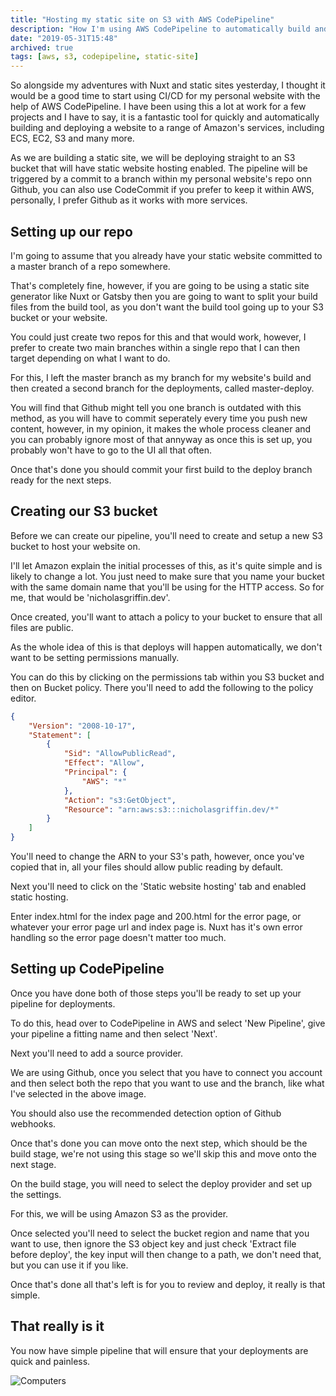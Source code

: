 ```yaml
---
title: "Hosting my static site on S3 with AWS CodePipeline"
description: "How I'm using AWS CodePipeline to automatically build and push my site to AWS' S3"
date: "2019-05-31T15:48"
archived: true
tags: [aws, s3, codepipeline, static-site]
---
```


So alongside my adventures with Nuxt and static sites yesterday, I thought it would be a good time to start using CI/CD for my personal website with the help of AWS CodePipeline. I have been using this a lot at work for a few projects and I have to say, it is a fantastic tool for quickly and automatically building and deploying a website to a range of Amazon's services, including ECS, EC2, S3 and many more.

As we are building a static site, we will be deploying straight to an S3 bucket that will have static website hosting enabled. The pipeline will be triggered by a commit to a branch within my personal website's repo onn Github, you can also use CodeCommit if you prefer to keep it within AWS, personally, I prefer Github as it works with more services.

## Setting up our repo

I'm going to assume that you already have your static website committed to a master branch of a repo somewhere.

That's completely fine, however, if you are going to be using a static site generator like Nuxt or Gatsby then you are going to want to split your build files from the build tool, as you don't want the build tool going up to your S3 bucket or your website.

You could just create two repos for this and that would work, however, I prefer to create two main branches within a single repo that I can then target depending on what I want to do.

For this, I left the master branch as my branch for my website's build and then created a second branch for the deployments, called master-deploy.



You will find that Github might tell you one branch is outdated with this method, as you will have to commit seperately every time you push new content, however, in my opinion, it makes the whole process cleaner and you can probably ignore most of that annyway as once this is set up, you probably won't have to go to the UI all that often.

Once that's done you should commit your first build to the deploy branch ready for the next steps.

## Creating our S3 bucket

Before we can create our pipeline, you'll need to create and setup a new S3 bucket to host your website on.

I'll let Amazon explain the initial processes of this, as it's quite simple and is likely to change a lot. You just need to make sure that you name your bucket with the same domain name that you'll be using for the HTTP access. So for me, that would be 'nicholasgriffin.dev'.

Once created, you'll want to attach a policy to your bucket to ensure that all files are public.

As the whole idea of this is that deploys will happen automatically, we don't want to be setting permissions manually.

You can do this by clicking on the permissions tab within you S3 bucket and then on Bucket policy. There you'll need to add the following to the policy editor.

```json
{
    "Version": "2008-10-17",
    "Statement": [
        {
            "Sid": "AllowPublicRead",
            "Effect": "Allow",
            "Principal": {
                "AWS": "*"
            },
            "Action": "s3:GetObject",
            "Resource": "arn:aws:s3:::nicholasgriffin.dev/*"
        }
    ]
}
```

You'll need to change the ARN to your S3's path, however, once you've copied that in, all your files should allow public reading by default.

Next you'll need to click on the 'Static website hosting' tab and enabled static hosting.

Enter index.html for the index page and 200.html for the error page, or whatever your error page url and index page is. Nuxt has it's own error handling so the error page doesn't matter too much.

## Setting up CodePipeline

Once you have done both of those steps you'll be ready to set up your pipeline for deployments.

To do this, head over to CodePipeline in AWS and select 'New Pipeline', give your pipeline a fitting name and then select 'Next'.



Next you'll need to add a source provider.

We are using Github, once you select that you have to connect you account and then select both the repo that you want to use and the branch, like what I've selected in the above image.

You should also use the recommended detection option of Github webhooks.

Once that's done you can move onto the next step, which should be the build stage, we're not using this stage so we'll skip this and move onto the next stage.

On the build stage, you will need to select the deploy provider and set up the settings.



For this, we will be using Amazon S3 as the provider.

Once selected you'll need to select the bucket region and name that you want to use, then ignore the S3 object key and just check 'Extract file before deploy', the key input will then change to a path, we don't need that, but you can use it if you like.

Once that's done all that's left is for you to review and deploy, it really is that simple.

## That really is it

You now have simple pipeline that will ensure that your deployments are quick and painless.

![Computers](https://media.giphy.com/media/D83jHtnO0LPQk/giphy.gif)

